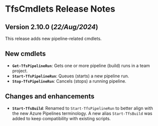 # TfsCmdlets Release Notes

## Version 2.10.0 (_22/Aug/2024_)

This release adds new pipeline-related cmdlets.

## New cmdlets

- **`Get-TfsPipelineRun`**: Gets one or more pipeline (build) runs in a team project.
- **`Start-TfsPipelineRun`**: Queues (starts) a new pipeline run.
- **`Stop-TfsPipelineRun`**: Cancels (stops) a running pipeline.

## Changes and enhancements

- **`Start-TfsBuild`**: Renamed to `Start-TfsPipelineRun` to better align with the new Azure Pipelines terminology. A new alias `Start-TfsBuild` was added to keep compatibility with existing scripts.
